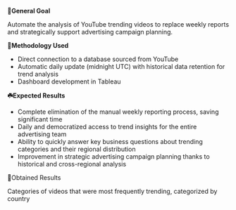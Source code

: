 **🎯General Goal**

Automate the analysis of YouTube trending videos to replace weekly reports and strategically support advertising campaign planning.

**🧩Methodology Used**

 - Direct connection to a database sourced from YouTube
 - Automatic daily update (midnight UTC) with historical data retention for trend analysis
 - Dashboard development in Tableau

**☘️Expected Results**

 - Complete elimination of the manual weekly reporting process, saving significant time
 - Daily and democratized access to trend insights for the entire advertising team
 - Ability to quickly answer key business questions about trending categories and their regional distribution
 - Improvement in strategic advertising campaign planning thanks to historical and cross-regional analysis

📑Obtained Results

Categories of videos that were most frequently trending, categorized by country
